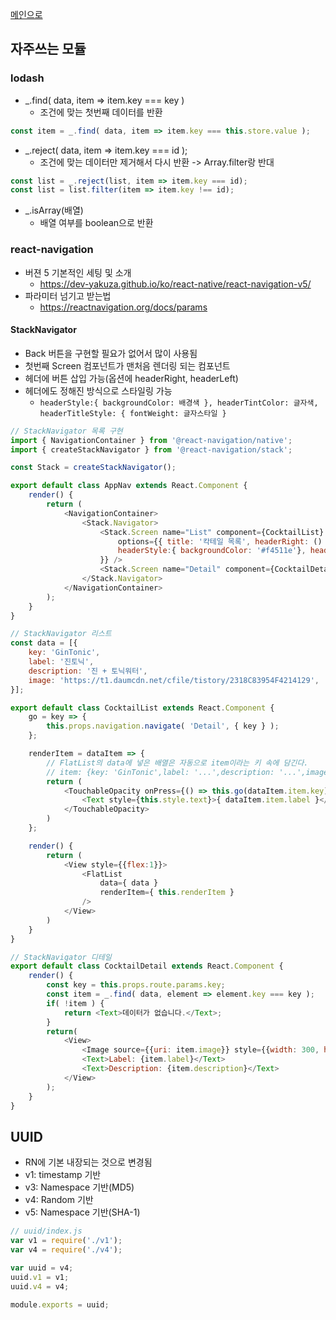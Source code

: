 [메인으로](../README.md)

## 자주쓰는 모듈

### lodash
- _.find( data, item => item.key === key )
	- 조건에 맞는 첫번째 데이터를 반환

```javascript
const item = _.find( data, item => item.key === this.store.value );
```
- _.reject( data, item => item.key === id ); 
	- 조건에 맞는 데이터만 제거해서 다시 반환 -> Array.filter랑 반대

```javascript
const list = _.reject(list, item => item.key === id);
const list = list.filter(item => item.key !== id);
```

- _.isArray(배열)
	- 배열 여부를 boolean으로 반환


### react-navigation
-  버젼 5 기본적인 세팅 및 소개
	- https://dev-yakuza.github.io/ko/react-native/react-navigation-v5/
- 파라미터 넘기고 받는법
	- https://reactnavigation.org/docs/params

#### StackNavigator
- Back 버튼을 구현할 필요가 없어서 많이 사용됨
- 첫번째 Screen 컴포넌트가 맨처음 렌더링 되는 컴포넌트
- 헤더에 버튼 삽입 가능(옵션에 headerRight, headerLeft)
- 헤더에도 정해진 방식으로 스타일링 가능
	- ```headerStyle:{ backgroundColor: 배경색 }, headerTintColor: 글자색, headerTitleStyle: { fontWeight: 글자스타일 }```

```javascript
// StackNavigator 목록 구현
import { NavigationContainer } from '@react-navigation/native';
import { createStackNavigator } from '@react-navigation/stack';

const Stack = createStackNavigator();

export default class AppNav extends React.Component {
	render() {
		return (
			<NavigationContainer>
				<Stack.Navigator>
					<Stack.Screen name="List" component={CocktailList}
						options={{ title: '칵테일 목록', headerRight: () => (<Button title="info" onPress={() => alert("hello")}></Button>),
						headerStyle:{ backgroundColor: '#f4511e'}, headerTintColor: '#fff', headerTitleStyle: { fontWeight: 'bold' }
					}} />
					<Stack.Screen name="Detail" component={CocktailDetail} options={{title: '상세'}} />
				</Stack.Navigator>
			</NavigationContainer>
		);
	}
}
```

```javascript
// StackNavigator 리스트
const data = [{
	key: 'GinTonic',
	label: '진토닉',
	description: '진 + 토닉워터',
	image: 'https://t1.daumcdn.net/cfile/tistory/2318C83954F4214129',
}];

export default class CocktailList extends React.Component {
	go = key => {
		this.props.navigation.navigate( 'Detail', { key } );
	};

	renderItem = dataItem => {
		// FlatList의 data에 넣은 배열은 자동으로 item이라는 키 속에 담긴다.
		// item: {key: 'GinTonic',label: '...',description: '...',image: '...'}
		return (
			<TouchableOpacity onPress={() => this.go(dataItem.item.key)} style={this.style.button}>
				<Text style={this.style.text}>{ dataItem.item.label }</Text>
			</TouchableOpacity>
		)
	};

	render() {
		return (
			<View style={{flex:1}}>
				<FlatList
					data={ data }
					renderItem={ this.renderItem }
				/>
			</View>
		)
	}
}
```

```javascript
// StackNavigator 디테일
export default class CocktailDetail extends React.Component {
	render() {
		const key = this.props.route.params.key;
		const item = _.find( data, element => element.key === key );
		if( !item ) {
			return <Text>데이터가 없습니다.</Text>;
		}
		return(
			<View>
				<Image source={{uri: item.image}} style={{width: 300, height: 300}} resizeMode={ 'contain' }/>
				<Text>Label: {item.label}</Text>
				<Text>Description: {item.description}</Text>
			</View>
		);
	}
}
```

## UUID
- RN에 기본 내장되는 것으로 변경됨
- v1: timestamp 기반
- v3: Namespace 기반(MD5)
- v4: Random 기반
- v5: Namespace 기반(SHA-1)

```javascript
// uuid/index.js
var v1 = require('./v1');
var v4 = require('./v4');

var uuid = v4;
uuid.v1 = v1;
uuid.v4 = v4;

module.exports = uuid;
```

```javascript
```

```javascript
```

```javascript
```

```javascript
```

```javascript
```

```javascript
```

```javascript
```

```javascript
```

```javascript
```


